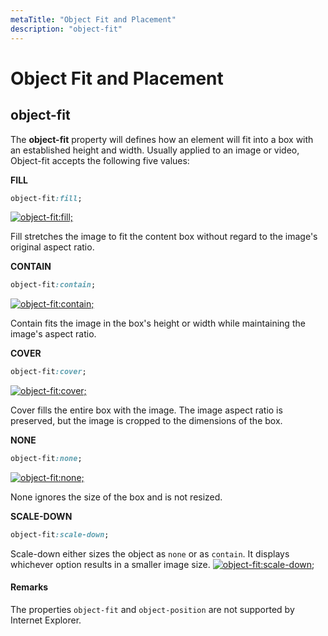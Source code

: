```yaml
---
metaTitle: "Object Fit and Placement"
description: "object-fit"
---
```


# Object Fit and Placement



## object-fit


The **object-fit** property will defines how an element will fit into a box with an established height and width. Usually applied to an image or video, Object-fit accepts the following five values:

**FILL**

```css
object-fit:fill;

```

[<img src="https://i.stack.imgur.com/xIdvn.png" alt="object-fit:fill;" />](https://i.stack.imgur.com/xIdvn.png)

Fill stretches the image to fit the content box without regard to the image's original aspect ratio.

**CONTAIN**

```css
object-fit:contain;

```

[<img src="https://i.stack.imgur.com/qpiUd.png" alt="object-fit:contain;" />](https://i.stack.imgur.com/qpiUd.png)

Contain fits the image in the box's height or width while maintaining the image's aspect ratio.

**COVER**

```css
object-fit:cover;

```

[<img src="https://i.stack.imgur.com/zxl94.png" alt="object-fit:cover;" />](https://i.stack.imgur.com/zxl94.png)

Cover fills the entire box with the image. The image aspect ratio is preserved, but the image is cropped to the dimensions of the box.

**NONE**

```css
object-fit:none;

```

[<img src="https://i.stack.imgur.com/YdXVL.png" alt="object-fit:none;" />](https://i.stack.imgur.com/YdXVL.png)

None ignores the size of the box and is not resized.

**SCALE-DOWN**

```css
object-fit:scale-down;

```

Scale-down either sizes the object as `none` or as `contain`. It displays whichever option results in a smaller image size.
[<img src="https://i.stack.imgur.com/bnDKA.png" alt="object-fit:scale-down;" />](https://i.stack.imgur.com/bnDKA.png)



#### Remarks


The properties `object-fit` and `object-position` are not supported by Internet Explorer.

